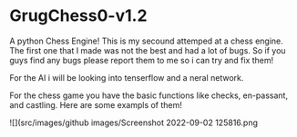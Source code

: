 # GrugChess0-v1.2
A python Chess Engine!
This is my secound attemped at a chess engine. The first one that I made was not the best and had a lot of bugs.
So if you guys find any bugs please report them to me so i can try and fix them!

For the AI i will be looking into tenserflow and a neral network.

For the chess game you have the basic functions like checks, en-passant, and castling. Here are some exampls of them!

![](src/images/github images/Screenshot 2022-09-02 125816.png
